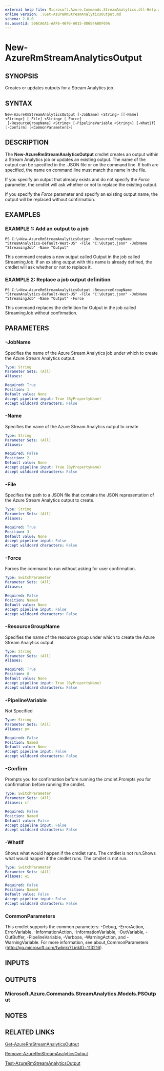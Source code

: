 ```yaml
---
external help file: Microsoft.Azure.Commands.StreamAnalytics.dll-Help.xml
online version: .\Get-AzureRmStreamAnalyticsOutput.md
schema: 2.0.0
ms.assetid: 506CA6A1-AAF6-4670-A015-0D6E4A88F69A
---
```


# New-AzureRmStreamAnalyticsOutput

## SYNOPSIS
Creates or updates outputs for a Stream Analytics job.

## SYNTAX

```
New-AzureRmStreamAnalyticsOutput [-JobName] <String> [[-Name] <String>] [-File] <String> [-Force]
 [-ResourceGroupName] <String> [-PipelineVariable <String>] [-WhatIf] [-Confirm] [<CommonParameters>]
```

## DESCRIPTION
The **New-AzureRmStreamAnalyticsOutput** cmdlet creates an output within a Stream Analytics job or updates an existing output.
The name of the output can be specified in the .JSON file or on the command line.
If both are specified, the name on command line must match the name in the file.

If you specify an output that already exists and do not specify the *Force* parameter, the cmdlet will ask whether or not to replace the existing output.

If you specify the *Force* parameter and specify an existing output name, the output will be replaced without confirmation.

## EXAMPLES

### EXAMPLE 1: Add an output to a job
```
PS C:\>New-AzureRmStreamAnalyticsOutput -ResourceGroupName "StreamAnalytics-Default-West-US" -File "C:\Output.json" -JobName "StreamingJob" -Name "Output"
```

This command creates a new output called Output in the job called StreamingJob.
If an existing output with this name is already defined, the cmdlet will ask whether or not to replace it.

### EXAMPLE 2: Replace a job output definition
```
PS C:\>New-AzureRmStreamAnalyticsOutput -ResourceGroupName "StreamAnalytics-Default-West-US" -File "C:\Output.json" -JobName "StreamingJob" -Name "Output" -Force
```

This command replaces the definition for Output in the job called StreamingJob without confirmation.

## PARAMETERS

### -JobName
Specifies the name of the Azure Stream Analytics job under which to create the Azure Stream Analytics output.

```yaml
Type: String
Parameter Sets: (All)
Aliases: 

Required: True
Position: 1
Default value: None
Accept pipeline input: True (ByPropertyName)
Accept wildcard characters: False
```

### -Name
Specifies the name of the Azure Stream Analytics output to create.

```yaml
Type: String
Parameter Sets: (All)
Aliases: 

Required: False
Position: 2
Default value: None
Accept pipeline input: True (ByPropertyName)
Accept wildcard characters: False
```

### -File
Specifies the path to a JSON file that contains the JSON representation of the Azure Stream Analytics output to create.

```yaml
Type: String
Parameter Sets: (All)
Aliases: 

Required: True
Position: 3
Default value: None
Accept pipeline input: False
Accept wildcard characters: False
```

### -Force
Forces the command to run without asking for user confirmation.

```yaml
Type: SwitchParameter
Parameter Sets: (All)
Aliases: 

Required: False
Position: Named
Default value: None
Accept pipeline input: False
Accept wildcard characters: False
```

### -ResourceGroupName
Specifies the name of the resource group under which to create the Azure Stream Analytics output.

```yaml
Type: String
Parameter Sets: (All)
Aliases: 

Required: True
Position: 0
Default value: None
Accept pipeline input: True (ByPropertyName)
Accept wildcard characters: False
```

### -PipelineVariable
Not Specified

```yaml
Type: String
Parameter Sets: (All)
Aliases: pv

Required: False
Position: Named
Default value: None
Accept pipeline input: False
Accept wildcard characters: False
```

### -Confirm
Prompts you for confirmation before running the cmdlet.Prompts you for confirmation before running the cmdlet.

```yaml
Type: SwitchParameter
Parameter Sets: (All)
Aliases: cf

Required: False
Position: Named
Default value: False
Accept pipeline input: False
Accept wildcard characters: False
```

### -WhatIf
Shows what would happen if the cmdlet runs.
The cmdlet is not run.Shows what would happen if the cmdlet runs.
The cmdlet is not run.

```yaml
Type: SwitchParameter
Parameter Sets: (All)
Aliases: wi

Required: False
Position: Named
Default value: False
Accept pipeline input: False
Accept wildcard characters: False
```

### CommonParameters
This cmdlet supports the common parameters: -Debug, -ErrorAction, -ErrorVariable, -InformationAction, -InformationVariable, -OutVariable, -OutBuffer, -PipelineVariable, -Verbose, -WarningAction, and -WarningVariable. For more information, see about_CommonParameters (http://go.microsoft.com/fwlink/?LinkID=113216).

## INPUTS

## OUTPUTS

### Microsoft.Azure.Commands.StreamAnalytics.Models.PSOutput

## NOTES

## RELATED LINKS

[Get-AzureRmStreamAnalyticsOutput](.\Get-AzureRmStreamAnalyticsOutput.md)

[Remove-AzureRmStreamAnalyticsOutput](.\Remove-AzureRmStreamAnalyticsOutput.md)

[Test-AzureRmStreamAnalyticsOutput](.\Test-AzureRmStreamAnalyticsOutput.md)


